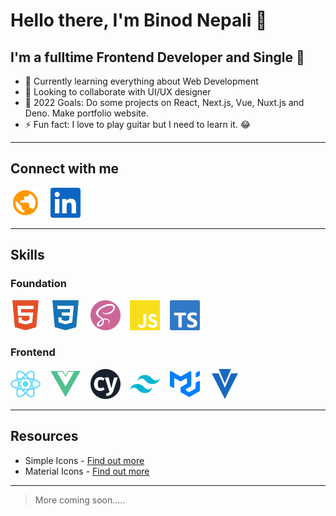 # Hello there, I'm Binod Nepali 👋

## I'm a fulltime Frontend Developer and Single 🤣

* 🌱 Currently learning everything about Web Development
* 👯 Looking to collaborate with UI/UX designer
* 🥅  2022 Goals: Do some projects on React, Next.js, Vue, Nuxt.js and Deno. Make portfolio website.
* ⚡ Fun fact: I love to play guitar but I need to learn it. 😂

---

## Connect with me

[![binodnepali](./assets/icons/public.svg)](https://binodnepali.me/)&nbsp; &nbsp; [![Binod Nepali | LinkedIn](assets/icons/linkedin.svg)](https://www.linkedin.com/in/binod-nepali-2b0962b8)

---

## Skills

### Foundation

![HTML](./assets/icons/foundation-skills/html5.svg)&nbsp; &nbsp; ![CSS](./assets/icons/foundation-skills/css3.svg)&nbsp; &nbsp; ![SASS](./assets/icons/foundation-skills/sass.svg)&nbsp; &nbsp; ![Javascript](./assets/icons/foundation-skills/javascript.svg)&nbsp; &nbsp; ![Typescript](./assets/icons/foundation-skills/typescript.svg)

### Frontend

![React](./assets/icons/frontend-skills/react.svg)&nbsp; &nbsp; ![Vue](./assets/icons/frontend-skills/vue.svg)&nbsp; &nbsp; ![Cypress](./assets/icons/frontend-skills/cypress.svg)&nbsp; &nbsp; ![TailwindCSS](./assets/icons/frontend-skills/tailwindcss.svg)&nbsp; &nbsp; ![MaterialUI](./assets/icons/frontend-skills/mui.svg)&nbsp; &nbsp; ![Vuetify](./assets/icons/frontend-skills/vuetify.svg)

---

## Resources

* Simple Icons - [Find out more](https://simpleicons.org/)
* Material Icons - [Find out more](https://fonts.google.com/icons)

---

> More coming soon.....
